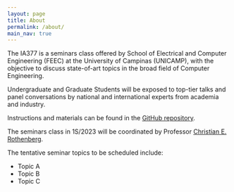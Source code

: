 ```yaml
---
layout: page
title: About
permalink: /about/
main_nav: true
---
```


<!--- [alt text]({{ site.baseurl }}/assets/profile-placeholder.gif "Profile Picture"){:.profile} --->



The IA377 is a seminars class offered by School of Electrical and Computer Engineering (FEEC) at the University of Campinas (UNICAMP), with the objective to discuss state-of-art topics in the broad field of Computer Engineering.

Undergraduate and Graduate Students will be exposed to top-tier talks and panel conversations by national and international experts from academia and industry.</p>
 
Instructions and materials can be found in the [GitHub repository](https://github.com/ia377-feec-unicamp).
  
The seminars class in 1S/2023 will be coordinated by Professor [Christian E. Rothenberg][chris]. 

The tentative seminar topics to be scheduled include:

* Topic A
* Topic B
* Topic C



[chris]: https://www.dca.fee.unicamp.br/~chesteve/

